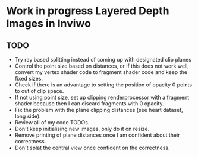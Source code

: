 # Work in progress Layered Depth Images in Inviwo

## TODO
- Try ray based splitting instead of coming up with designated clip planes
- Control the point size based on distances, or if this does not work well, convert my vertex shader code to fragment shader code and keep the fixed sizes.
- Check if there is an advantage to setting the position of opacity 0 points to out of clip space.
- If not using point size, set up clipping renderprocessor with a fragment shader because then I can discard fragments with 0 opacity.
- Fix the problem with the plane clipping distances (see heart dataset, long side).
- Review all of my code TODOs.
- Don't keep initialising new images, only do it on resize.
- Remove printing of plane distances once I am confident about their correctness.
- Don't splat the central view once confident on the correctness.

